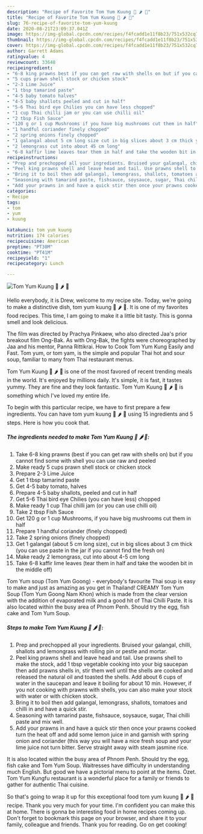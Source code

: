 ```yaml
---
description: "Recipe of Favorite Tom Yum Kuung 🍤 🌶 🍋"
title: "Recipe of Favorite Tom Yum Kuung 🍤 🌶 🍋"
slug: 76-recipe-of-favorite-tom-yum-kuung
date: 2020-08-21T23:09:37.041Z
image: https://img-global.cpcdn.com/recipes/f4fcadd1e11f8b23/751x532cq70/tom-yum-kuung-🍤-🌶-🍋-recipe-main-photo.jpg
thumbnail: https://img-global.cpcdn.com/recipes/f4fcadd1e11f8b23/751x532cq70/tom-yum-kuung-🍤-🌶-🍋-recipe-main-photo.jpg
cover: https://img-global.cpcdn.com/recipes/f4fcadd1e11f8b23/751x532cq70/tom-yum-kuung-🍤-🌶-🍋-recipe-main-photo.jpg
author: Garrett Adams
ratingvalue: 4
reviewcount: 33648
recipeingredient:
- "6-8 king prawns best if you can get raw with shells on but if you cannot find some with shell you can use raw and peeled"
- "5 cups prawn shell stock or chicken stock"
- "2-3 Lime Juice"
- "1 tbsp tamarind paste"
- "4-5 baby tomato halves"
- "4-5 baby shallots peeled and cut in half"
- "5-6 Thai bird eye Chilies you can have less chopped"
- "1 cup Thai chilli jam or you can use chilli oil"
- "2 tbsp Fish Sauce"
- "120 g or 1 cup Mushrooms if you have big mushrooms cut them in half"
- "1 handful coriander finely chopped"
- "2 spring onions finely chopped"
- "1 galangal about 5 cm long size cut in big slices about 3 cm thick you can use paste in the jar if you cannot find the fresh on"
- "2 lemongrass cut into about 45 cm long"
- "6-8 kaffir lime leaves tear them in half and take the wooden bit in the middle off"
recipeinstructions:
- "Prep and prechopped all your ingredients. Bruised your galangal, chilli, shallots and lemongrass with rolling pin or pestle and mortar."
- "Peel king prawns shell and leave head and tail. Use prawns shell to make the stock, add 1 tbsp vegetable cooking into your big saucepan then add prawns shells in, stir them well until the shells are cooked and released the natural oil and toasted the shells. Add about 6 cups of water in the saucepan and leave it boiling for about 10 min. However, if you not cooking with prawns with shells, you can also make your stock with water or with chicken stock."
- "Bring it to boil then add galangal, lemongrass, shallots, tomatoes and chilli in and have a quick stir."
- "Seasoning with tamarind paste, fishsauce, soysauce, sugar, Thai chilli paste and mix well."
- "Add your prawns in and have a quick stir then once your prawns cooked turn the heat off and add some lemon juice in and garnish with spring onion and coriander (this way you will have a nice fresh soup and your lime juice not turn bitter. Serve straight away with steam jasmine rice."
categories:
- Recipe
tags:
- tom
- yum
- kuung

katakunci: tom yum kuung 
nutrition: 174 calories
recipecuisine: American
preptime: "PT30M"
cooktime: "PT41M"
recipeyield: "1"
recipecategory: Lunch

---
```



![Tom Yum Kuung 🍤 🌶 🍋](https://img-global.cpcdn.com/recipes/f4fcadd1e11f8b23/751x532cq70/tom-yum-kuung-🍤-🌶-🍋-recipe-main-photo.jpg)

Hello everybody, it is Drew, welcome to my recipe site. Today, we're going to make a distinctive dish, tom yum kuung 🍤 🌶 🍋. It is one of my favorites food recipes. This time, I am going to make it a little bit tasty. This is gonna smell and look delicious.

The film was directed by Prachya Pinkaew, who also directed Jaa&#39;s prior breakout film Ong-Bak. As with Ong-Bak, the fights were choreographed by Jaa and his mentor, Panna Rittikrai. How to Cook Tom Yum Kung Easily and Fast. Tom yum, or tom yam, is the simple and popular Thai hot and sour soup, familiar to many from Thai restaurant menus.

Tom Yum Kuung 🍤 🌶 🍋 is one of the most favored of recent trending meals in the world. It's enjoyed by millions daily. It's simple, it is fast, it tastes yummy. They are fine and they look fantastic. Tom Yum Kuung 🍤 🌶 🍋 is something which I've loved my entire life.


To begin with this particular recipe, we have to first prepare a few ingredients. You can have tom yum kuung 🍤 🌶 🍋 using 15 ingredients and 5 steps. Here is how you cook that.

<!--inarticleads1-->

##### The ingredients needed to make Tom Yum Kuung 🍤 🌶 🍋:

1. Take 6-8 king prawns (best if you can get raw with shells on) but if you cannot find some with shell you can use raw and peeled
1. Make ready 5 cups prawn shell stock or chicken stock
1. Prepare 2-3 Lime Juice
1. Get 1 tbsp tamarind paste
1. Get 4-5 baby tomato, halves
1. Prepare 4-5 baby shallots, peeled and cut in half
1. Get 5-6 Thai bird eye Chilies (you can have less) chopped
1. Make ready 1 cup Thai chilli jam (or you can use chilli oil)
1. Take 2 tbsp Fish Sauce
1. Get 120 g or 1 cup Mushrooms, if you have big mushrooms cut them in half
1. Prepare 1 handful coriander (finely chopped)
1. Take 2 spring onions (finely chopped)
1. Get 1 galangal (about 5 cm long size), cut in big slices about 3 cm thick (you can use paste in the jar if you cannot find the fresh on)
1. Make ready 2 lemongrass, cut into about 4-5 cm long
1. Take 6-8 kaffir lime leaves (tear them in half and take the wooden bit in the middle off)


Tom Yum soup (Tom Yum Goong) - everybody&#39;s favourite Thai soup is easy to make and just as amazing as you get in Thailand! CREAMY Tom Yum Soup (Tom Yum Goong Nam Khon) which is made from the clear version with the addition of evaporated milk and a good hit of Thai Chilli Paste. It is also located within the busy area of Phnom Penh. Should try the egg, fish cake and Tom Yum Soup. 

<!--inarticleads2-->

##### Steps to make Tom Yum Kuung 🍤 🌶 🍋:

1. Prep and prechopped all your ingredients. Bruised your galangal, chilli, shallots and lemongrass with rolling pin or pestle and mortar.
1. Peel king prawns shell and leave head and tail. Use prawns shell to make the stock, add 1 tbsp vegetable cooking into your big saucepan then add prawns shells in, stir them well until the shells are cooked and released the natural oil and toasted the shells. Add about 6 cups of water in the saucepan and leave it boiling for about 10 min. However, if you not cooking with prawns with shells, you can also make your stock with water or with chicken stock.
1. Bring it to boil then add galangal, lemongrass, shallots, tomatoes and chilli in and have a quick stir.
1. Seasoning with tamarind paste, fishsauce, soysauce, sugar, Thai chilli paste and mix well.
1. Add your prawns in and have a quick stir then once your prawns cooked turn the heat off and add some lemon juice in and garnish with spring onion and coriander (this way you will have a nice fresh soup and your lime juice not turn bitter. Serve straight away with steam jasmine rice.


It is also located within the busy area of Phnom Penh. Should try the egg, fish cake and Tom Yum Soup. Waitresses have difficulty in understanding much English. But good we have a pictorial menu to point at the items. Özet. Tom Yum Kungfu restaurant is a wonderful place for a family or friends to gather for authentic Thai cuisine. 

So that's going to wrap it up for this exceptional food tom yum kuung 🍤 🌶 🍋 recipe. Thank you very much for your time. I'm confident you can make this at home. There is gonna be interesting food in home recipes coming up. Don't forget to bookmark this page on your browser, and share it to your family, colleague and friends. Thank you for reading. Go on get cooking!
